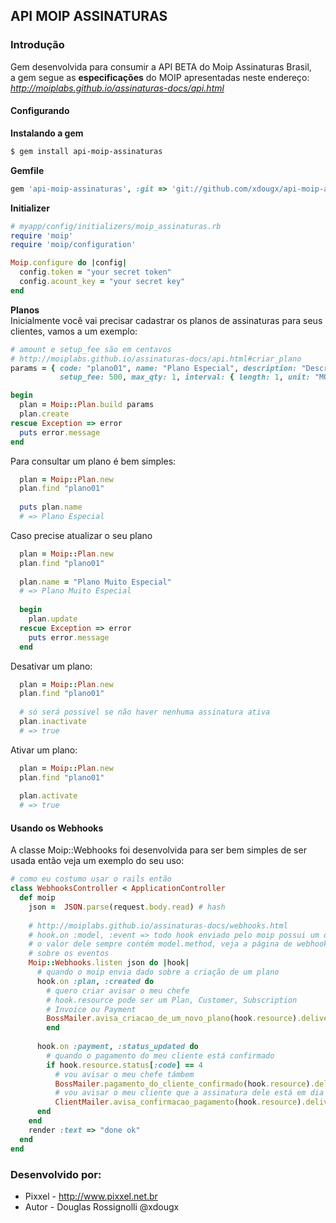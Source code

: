 API MOIP ASSINATURAS
--------------------
### Introdução ###
Gem desenvolvida para consumir a API BETA do Moip Assinaturas Brasil, <br>
a gem segue as **especificações** do MOIP apresentadas neste endereço: <br>
*http://moiplabs.github.io/assinaturas-docs/api.html*

#### Configurando ####

**Instalando a gem**
```bash
$ gem install api-moip-assinaturas
```

**Gemfile**
``` ruby
gem 'api-moip-assinaturas', :git => 'git://github.com/xdougx/api-moip-assinaturas.git', :require => 'moip'
```

**Initializer**
```Ruby
# myapp/config/initializers/moip_assinaturas.rb
require 'moip'
require 'moip/configuration'

Moip.configure do |config|
  config.token = "your secret token"
  config.acount_key = "your secret key"
end 
```

**Planos** <br>
Inicialmente você vai precisar cadastrar os planos de assinaturas
para seus clientes, vamos a um exemplo:

``` ruby
# amount e setup_fee são em centavos
# http://moiplabs.github.io/assinaturas-docs/api.html#criar_plano
params = { code: "plano01", name: "Plano Especial", description: "Descrição do Plano Especial", amount: 990,
           setup_fee: 500, max_qty: 1, interval: { length: 1, unit: "MONTH" }, billing_cycles: 12 }

begin 
  plan = Moip::Plan.build params
  plan.create
rescue Exception => error
  puts error.message
end
```

Para consultar um plano é bem simples:
``` ruby
  plan = Moip::Plan.new
  plan.find "plano01"
  
  puts plan.name
  # => Plano Especial
```

Caso precise atualizar o seu plano
``` ruby
  plan = Moip::Plan.new
  plan.find "plano01"
  
  plan.name = "Plano Muito Especial"
  # => Plano Muito Especial
  
  begin
    plan.update
  rescue Exception => error
    puts error.message
  end
```
Desativar um plano:
``` ruby
  plan = Moip::Plan.new
  plan.find "plano01"
  
  # só será possivel se não haver nenhuma assinatura ativa
  plan.inactivate
  # => true
```

Ativar um plano:
``` ruby
  plan = Moip::Plan.new
  plan.find "plano01"
  
  plan.activate
  # => true
```

#### Usando os Webhooks ####
A classe Moip::Webhooks foi desenvolvida para ser bem simples de ser usada então veja um exemplo do seu uso:
``` ruby
# como eu costumo usar o rails então
class WebhooksController < ApplicationController
  def moip
    json =  JSON.parse(request.body.read) # hash
    
    # http://moiplabs.github.io/assinaturas-docs/webhooks.html
    # hook.on :model, :event => todo hook enviado pelo moip possui um dado chamado event
    # o valor dele sempre contém model.method, veja a página de webhooks para maiores informações
    # sobre os eventos
    Moip::Webhooks.listen json do |hook|
      # quando o moip envia dado sobre a criação de um plano
      hook.on :plan, :created do
        # quero criar avisar o meu chefe
        # hook.resource pode ser um Plan, Customer, Subscription
        # Invoice ou Payment
        BossMailer.avisa_criacao_de_um_novo_plano(hook.resource).deliver
  		end
      
      hook.on :payment, :status_updated do
        # quando o pagamento do meu cliente está confirmado
        if hook.resource.status[:code] == 4
          # vou avisar o meu chefe támbem
          BossMailer.pagamento_do_cliente_confirmado(hook.resource).deliver
          # vou avisar o meu cliente que a assinatura dele está em dia
          ClientMailer.avisa_confirmacao_pagamento(hook.resource).deliver
      end
    end
    render :text => "done ok"
  end
end
```

### Desenvolvido por: ###
 - Pixxel - http://www.pixxel.net.br
 - Autor - Douglas Rossignolli @xdougx
